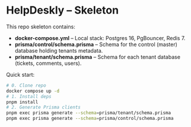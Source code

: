 # HelpDeskly – Skeleton

This repo skeleton contains:

- **docker-compose.yml** – Local stack: Postgres 16, PgBouncer, Redis 7.
- **prisma/control/schema.prisma** – Schema for the control (master) database holding tenants metadata.
- **prisma/tenant/schema.prisma** – Schema for each tenant database (tickets, comments, users).

Quick start:

```bash
# 0. Clone repo
docker compose up -d
# 1. Install deps
pnpm install
# 2. Generate Prisma clients
pnpm exec prisma generate --schema=prisma/tenant/schema.prisma
pnpm exec prisma generate --schema=prisma/control/schema.prisma
```
